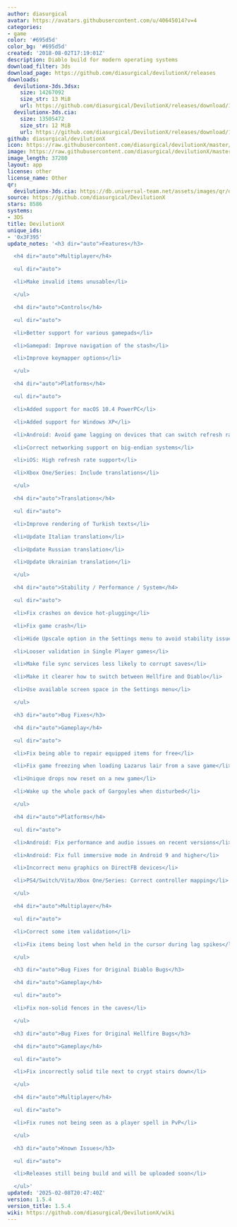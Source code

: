 ```yaml
---
author: diasurgical
avatar: https://avatars.githubusercontent.com/u/40645014?v=4
categories:
- game
color: '#695d5d'
color_bg: '#695d5d'
created: '2018-08-02T17:19:01Z'
description: Diablo build for modern operating systems
download_filter: 3ds
download_page: https://github.com/diasurgical/devilutionX/releases
downloads:
  devilutionx-3ds.3dsx:
    size: 14267092
    size_str: 13 MiB
    url: https://github.com/diasurgical/DevilutionX/releases/download/1.5.4/devilutionx-3ds.3dsx
  devilutionx-3ds.cia:
    size: 13505472
    size_str: 12 MiB
    url: https://github.com/diasurgical/DevilutionX/releases/download/1.5.4/devilutionx-3ds.cia
github: diasurgical/devilutionX
icon: https://raw.githubusercontent.com/diasurgical/devilutionX/master/Packaging/ctr/icon.png
image: https://raw.githubusercontent.com/diasurgical/devilutionX/master/Packaging/ctr/banner.png
image_length: 37280
layout: app
license: other
license_name: Other
qr:
  devilutionx-3ds.cia: https://db.universal-team.net/assets/images/qr/devilutionx-3ds-cia.png
source: https://github.com/diasurgical/DevilutionX
stars: 8586
systems:
- 3DS
title: DevilutionX
unique_ids:
- '0x3F395'
update_notes: '<h3 dir="auto">Features</h3>

  <h4 dir="auto">Multiplayer</h4>

  <ul dir="auto">

  <li>Make invalid items unusable</li>

  </ul>

  <h4 dir="auto">Controls</h4>

  <ul dir="auto">

  <li>Better support for various gamepads</li>

  <li>Gamepad: Improve navigation of the stash</li>

  <li>Improve keymapper options</li>

  </ul>

  <h4 dir="auto">Platforms</h4>

  <ul dir="auto">

  <li>Added support for macOS 10.4 PowerPC</li>

  <li>Added support for Windows XP</li>

  <li>Android: Avoid game lagging on devices that can switch refresh rates</li>

  <li>Correct networking support on big-endian systems</li>

  <li>iOS: High refresh rate support</li>

  <li>Xbox One/Series: Include translations</li>

  </ul>

  <h4 dir="auto">Translations</h4>

  <ul dir="auto">

  <li>Improve rendering of Turkish texts</li>

  <li>Update Italian translation</li>

  <li>Update Russian translation</li>

  <li>Update Ukrainian translation</li>

  </ul>

  <h4 dir="auto">Stability / Performance / System</h4>

  <ul dir="auto">

  <li>Fix crashes on device hot-plugging</li>

  <li>Fix game crash</li>

  <li>Hide Upscale option in the Settings menu to avoid stability issues</li>

  <li>Looser validation in Single Player games</li>

  <li>Make file sync services less likely to corrupt saves</li>

  <li>Make it clearer how to switch between Hellfire and Diablo</li>

  <li>Use available screen space in the Settings menu</li>

  </ul>

  <h3 dir="auto">Bug Fixes</h3>

  <h4 dir="auto">Gameplay</h4>

  <ul dir="auto">

  <li>Fix being able to repair equipped items for free</li>

  <li>Fix game freezing when loading Lazarus lair from a save game</li>

  <li>Unique drops now reset on a new game</li>

  <li>Wake up the whole pack of Gargoyles when disturbed</li>

  </ul>

  <h4 dir="auto">Platforms</h4>

  <ul dir="auto">

  <li>Android: Fix performance and audio issues on recent versions</li>

  <li>Android: Fix full immersive mode in Android 9 and higher</li>

  <li>Incorrect menu graphics on DirectFB devices</li>

  <li>PS4/Switch/Vita/Xbox One/Series: Correct controller mapping</li>

  </ul>

  <h4 dir="auto">Multiplayer</h4>

  <ul dir="auto">

  <li>Correct some item validation</li>

  <li>Fix items being lost when held in the cursor during lag spikes</li>

  </ul>

  <h3 dir="auto">Bug Fixes for Original Diablo Bugs</h3>

  <h4 dir="auto">Gameplay</h4>

  <ul dir="auto">

  <li>Fix non-solid fences in the caves</li>

  </ul>

  <h3 dir="auto">Bug Fixes for Original Hellfire Bugs</h3>

  <h4 dir="auto">Gameplay</h4>

  <ul dir="auto">

  <li>Fix incorrectly solid tile next to crypt stairs down</li>

  </ul>

  <h4 dir="auto">Multiplayer</h4>

  <ul dir="auto">

  <li>Fix runes not being seen as a player spell in PvP</li>

  </ul>

  <h3 dir="auto">Known Issues</h3>

  <ul dir="auto">

  <li>Releases still being build and will be uploaded soon</li>

  </ul>'
updated: '2025-02-08T20:47:40Z'
version: 1.5.4
version_title: 1.5.4
wiki: https://github.com/diasurgical/DevilutionX/wiki
---
```


